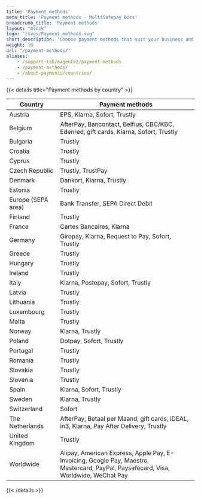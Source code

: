 ```yaml
---
title: 'Payment methods'
meta_title: 'Payment methods - MultiSafepay Docs'
breadcrumb_title: 'Payment methods'
layout: "block"
logo: "/svgs/Payment_methods.svg"
short_description: 'Choose payment methods that suit your business and customers.'
weight: 10
url: "/payment-methods/"
aliases:
    - /support-tab/magento2/payment-methods
    - /payment-methods/
    - /about-payments/countries/
---
```

{{< details title="Payment methods by country" >}}

| Country | Payment methods |
|---|---|
| Austria | EPS, Klarna, Sofort, Trustly |
| Belgium | AfterPay, Bancontact, Belfius, CBC/KBC, Edenred, gift cards, Klarna, Sofort, Trustly |
| Bulgaria | Trustly |
| Croatia | Trustly |
| Cyprus | Trustly |
| Czech Republic | Trustly, TrustPay |
| Denmark | Dankort, Klarna, Trustly |
| Estonia | Trustly |
| Europe (SEPA area) | Bank Transfer, SEPA Direct Debit |
| Finland | Trustly |
| France | Cartes Bancaires, Klarna |
| Germany | Giropay, Klarna, Request to Pay, Sofort, Trustly |
| Greece | Trustly |
| Hungary | Trustly |
| Ireland | Trustly |
| Italy | Klarna, Postepay, Sofort, Trustly |
| Latvia | Trustly |
| Lithuania | Trustly |
| Luxembourg | Trustly |
| Malta | Trustly |
| Norway | Klarna, Trustly |
| Poland | Dotpay, Sofort, Trustly |
| Portugal | Trustly |
| Romania | Trustly |
| Slovakia | Trustly |
| Slovenia | Trustly |
| Spain | Klarna, Sofort, Trustly |
| Sweden | Klarna, Trustly |
| Switzerland | Sofort |
| The Netherlands | AfterPay, Betaal per Maand, gift cards, iDEAL, in3, Klarna, Pay After Delivery, Trustly  |
| United Kingdom | Trustly |
| Worldwide | Alipay, American Express, Apple Pay, E-Invoicing, Google Pay, Maestro, <br> Mastercard, PayPal, Paysafecard, Visa, Worldwide, WeChat Pay  |

{{< /details >}}